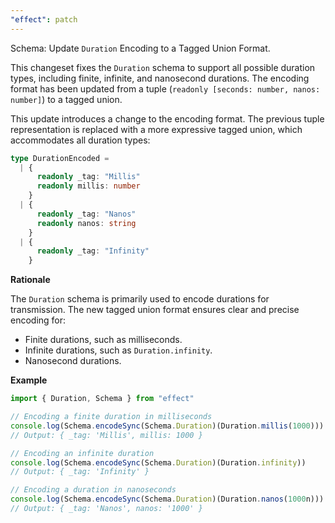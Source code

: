 ```yaml
---
"effect": patch
---
```


Schema: Update `Duration` Encoding to a Tagged Union Format.

This changeset fixes the `Duration` schema to support all possible duration types, including finite, infinite, and nanosecond durations. The encoding format has been updated from a tuple (`readonly [seconds: number, nanos: number]`) to a tagged union.

This update introduces a change to the encoding format. The previous tuple representation is replaced with a more expressive tagged union, which accommodates all duration types:

```ts
type DurationEncoded =
  | {
      readonly _tag: "Millis"
      readonly millis: number
    }
  | {
      readonly _tag: "Nanos"
      readonly nanos: string
    }
  | {
      readonly _tag: "Infinity"
    }
```

**Rationale**

The `Duration` schema is primarily used to encode durations for transmission. The new tagged union format ensures clear and precise encoding for:

- Finite durations, such as milliseconds.
- Infinite durations, such as `Duration.infinity`.
- Nanosecond durations.

**Example**

```ts
import { Duration, Schema } from "effect"

// Encoding a finite duration in milliseconds
console.log(Schema.encodeSync(Schema.Duration)(Duration.millis(1000)))
// Output: { _tag: 'Millis', millis: 1000 }

// Encoding an infinite duration
console.log(Schema.encodeSync(Schema.Duration)(Duration.infinity))
// Output: { _tag: 'Infinity' }

// Encoding a duration in nanoseconds
console.log(Schema.encodeSync(Schema.Duration)(Duration.nanos(1000n)))
// Output: { _tag: 'Nanos', nanos: '1000' }
```
